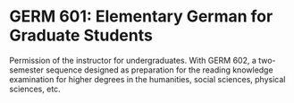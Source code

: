 # GERM 601: Elementary German for Graduate Students

Permission of the instructor for undergraduates. With GERM 602, a two-semester sequence designed as preparation for the reading knowledge examination for higher degrees in the humanities, social sciences, physical sciences, etc.